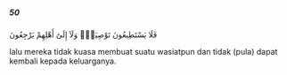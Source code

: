 ##### 50

<span class="ayah">فَلَا يَسْتَطِيعُونَ تَوْصِيَةًۭ وَلَآ إِلَىٰٓ أَهْلِهِمْ يَرْجِعُونَ</span>

<span class="ayah_translation">lalu mereka tidak kuasa membuat suatu wasiatpun dan tidak (pula) dapat kembali kepada keluarganya.</span>
